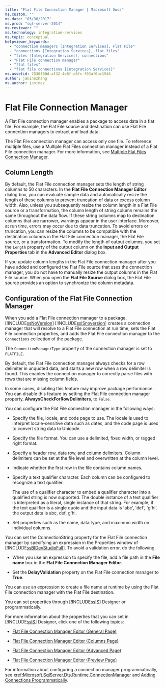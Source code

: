 ```yaml
---
title: "Flat File Connection Manager | Microsoft Docs"
ms.custom: ""
ms.date: "03/06/2017"
ms.prod: "sql-server-2014"
ms.reviewer: ""
ms.technology: integration-services
ms.topic: conceptual
helpviewer_keywords: 
  - "connection managers [Integration Services], Flat File"
  - "connections [Integration Services], flat files"
  - "files [Integration Services], connections"
  - "Flat File connection manager"
  - "flat files"
  - "flat file connections [Integration Services]"
ms.assetid: 7830f80d-af32-4e8f-a6fc-f03af6bc1946
author: janinezhang
ms.author: janinez
---
```

# Flat File Connection Manager
  A Flat File connection manager enables a package to access data in a flat file. For example, the Flat File source and destination can use Flat File connection managers to extract and load data.  
  
 The Flat File connection manager can access only one file. To reference multiple files, use a Multiple Flat Files connection manager instead of a Flat File connection manager. For more information, see [Multiple Flat Files Connection Manager](multiple-flat-files-connection-manager.md).  
  
## Column Length  
 By default, the Flat File connection manager sets the length of string columns to 50 characters. In the **Flat File Connection Manager Editor** dialog box, you can evaluate sample data and automatically resize the length of these columns to prevent truncation of data or excess column width. Also, unless you subsequently resize the column length in a Flat File source or a transformation, the column length of string column remains the same throughout the data flow. If these string columns map to destination columns that are narrower, warnings appear in the user interface. Moreover, at run time, errors may occur due to data truncation. To avoid errors or truncation, you can resize the columns to be compatible with the destination columns in the Flat File connection manager, the Flat File source, or a transformation. To modify the length of output columns, you set the `Length` property of the output column on the **Input and Output Properties** tab in the **Advanced Editor** dialog box.  
  
 If you update column lengths in the Flat File connection manager after you have added and configured the Flat File source that uses the connection manager, you do not have to manually resize the output columns in the Flat File source. When you open the **Flat File Source** dialog box, the Flat File source provides an option to synchronize the column metadata.  
  
## Configuration of the Flat File Connection Manager  
 When you add a Flat File connection manager to a package, [!INCLUDE[ssNoVersion](../../includes/ssnoversion-md.md)] [!INCLUDE[ssISnoversion](../../includes/ssisnoversion-md.md)] creates a connection manager that will resolve to a Flat File connection at run time, sets the Flat File connection properties, and adds the Flat File connection manager to the `Connections` collection of the package.  
  
 The `ConnectionManagerType` property of the connection manager is set to `FLATFILE`.  
  
 By default, the Flat File connection manager always checks for a row delimiter in unquoted data, and starts a new row when a row delimiter is found. This enables the connection manager to correctly parse files with rows that are missing column fields.  
  
 In some cases, disabling this feature may improve package performance. You can disable this feature by setting the Flat File connection manager property, **AlwaysCheckForRowDelimiters**, to `False`.  
  
 You can configure the Flat File connection manager in the following ways:  
  
-   Specify the file, locale, and code page to use. The locale is used to interpret locale-sensitive data such as dates, and the code page is used to convert string data to Unicode.  
  
-   Specify the file format. You can use a delimited, fixed width, or ragged right format.  
  
-   Specify a header row, data row, and column delimiters. Column delimiters can be set at the file level and overwritten at the column level.  
  
-   Indicate whether the first row in the file contains column names.  
  
-   Specify a text qualifier character. Each column can be configured to recognize a text qualifier.  
  
     The use of a qualifier character to embed a qualifier character into a qualified string is now supported. The double instance of a text qualifier is interpreted as a literal, single instance of that string. For example, if the text qualifier is a single quote and the input data is 'abc', 'def', 'g'hi', the output data is abc, def, g'hi.  
  
-   Set properties such as the name, data type, and maximum width on individual columns.  
  
 You can set the ConnectionString property for the Flat File connection manager by specifying an expression in the Properties window of [!INCLUDE[ssBIDevStudioFull](../../includes/ssbidevstudiofull-md.md)]. To avoid a validation error, do the following.  
  
-   When you use an expression to specify the file, add a file path in the **File name** box in the **Flat File Connection Manager Editor**.  
  
-   Set the **DelayValidation** property on the Flat File connection manager to **True**.  
  
 You can use an expression to create a file name at runtime by using the Flat File connection manager with the Flat File destination.  
  
 You can set properties through [!INCLUDE[ssIS](../../includes/ssis-md.md)] Designer or programmatically.  
  
 For more information about the properties that you can set in [!INCLUDE[ssIS](../../includes/ssis-md.md)] Designer, click one of the following topics:  
  
-   [Flat File Connection Manager Editor &#40;General Page&#41;](../general-page-of-integration-services-designers-options.md)  
  
-   [Flat File Connection Manager Editor &#40;Columns Page&#41;](../flat-file-connection-manager-editor-columns-page.md)  
  
-   [Flat File Connection Manager Editor &#40;Advanced Page&#41;](../flat-file-connection-manager-editor-advanced-page.md)  
  
-   [Flat File Connection Manager Editor &#40;Preview Page&#41;](../flat-file-connection-manager-editor-preview-page.md)  
  
 For information about configuring a connection manager programmatically, see <xref:Microsoft.SqlServer.Dts.Runtime.ConnectionManager> and [Adding Connections Programmatically](../building-packages-programmatically/adding-connections-programmatically.md).  
  
  
